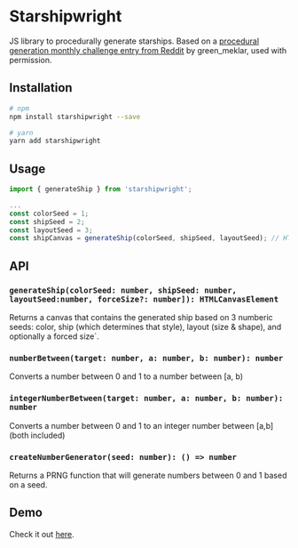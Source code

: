 # Starshipwright

JS library to procedurally generate starships. Based on a [procedural generation monthly challenge entry from Reddit](https://www.reddit.com/r/proceduralgeneration/comments/4quifo/monthly_challenge_7_2d_spaceships_in/) by green_meklar, used with permission.

## Installation

```sh
# npm
npm install starshipwright --save

# yarn
yarn add starshipwright
```

## Usage

```js
import { generateShip } from 'starshipwright';

...
const colorSeed = 1;
const shipSeed = 2;
const layoutSeed = 3;
const shipCanvas = generateShip(colorSeed, shipSeed, layoutSeed); // HTML Canvas
```

## API

### `generateShip(colorSeed: number, shipSeed: number, layoutSeed:number, forceSize?: number]): HTMLCanvasElement`

Returns a canvas that contains the generated ship based on 3 numberic seeds: color, ship (which determines that style), layout (size & shape), and optionally a forced size`.

### `numberBetween(target: number, a: number, b: number): number`

Converts a number between 0 and 1 to a number between [a, b)

### `integerNumberBetween(target: number, a: number, b: number): number`

Converts a number between 0 and 1 to an integer number between [a,b] (both included)

### `createNumberGenerator(seed: number): () => number`

Returns a PRNG function that will generate numbers between 0 and 1 based on a seed.

## Demo

Check it out [here](http://joseprio.github.io/starshipwright/demo/demo.html).
